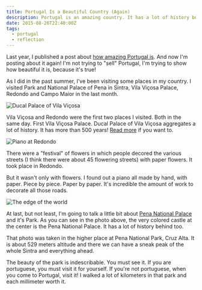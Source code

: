 ```yaml
---
title: Portugal Is a Beautiful Country (Again)
description: Portugal is an amazing country. It has a lot of history behind. Know some of the places I visited this month. From Sintra to Redondo.
date: 2015-08-26T22:40:00Z
tags:
  - portugal
  - reflection
---
```


Last year, I published a post about [how amazing Portugal is](/2014/11/14/portugal-beautiful-country). And now I'm posting about it again! I'm not trying to "sell" Portugal, I'm trying to show how beautiful it is, because it's true!

<!--more-->

As I did in the past summer, I've been visiting some places in my country. I visited Park and National Palace of Pena in Sintra, Vila Viçosa Palace, Redondo and Campo Maior in the last month.

![Ducal Palace of Vila Viçosa](cdn:/2015-08-vila-vicosa-palace "Ducal Palace of Vila Viçosa")

Vila Viçosa and Redondo were the first two places I visited. Both in the same day. First Vila Viçosa Palace. Ducal Palace of Vila Viçosa aggregates a lot of history. It has more than 500 years! [Read more](https://en.wikipedia.org/wiki/Ducal_Palace_of_Vila_Vi%C3%A7osa) if you want to.

![Piano at Redondo](cdn:/2015-08-redondo-flower-festival "Piano at Redondo")

There were a "festival" of flowers in which people decored the various streets (I think there were about 45 flowering streets) with paper flowers. It took place in Redondo.

But it wasn't only with flowers. I found out a piano all made by hand, with paper. Piece by piece. Paper by paper. It's incredible the amount of work to decorate all those roads.

![The edge of the world](cdn:/2015-08-pena-park "The edge of the world")

At last, but not least, I'm going to talk a little bit about [Pena National Palace](https://en.wikipedia.org/wiki/Pena_National_Palace) and it's Park. As you can see in the photo above, the very colored castle at the center is the Pena National Palace. It has a lot of history behind too.

That photo was taken in the higher place at Pena National Park, Cruz Alta. It is about 529 meters altitude and there we can have a sneak peak of the whole Sintra and everything ahead.

The beauty of the park is indescribable. You must see it. If you are portuguese, you must visit it for yourself. If you're not portuguese, when you come to Portugal, visit it! I walked a lot of kilometers in that park and each millimeter worth it.
